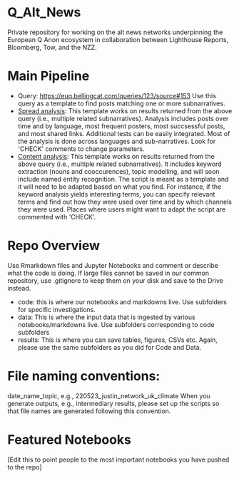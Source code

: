 # Q_Alt_News
Private repository for working on the alt news networks underpinning the European Q Anon ecosystem in collaboration between Lighthouse Reports, Bloomberg, Tow, and the NZZ.

# Main Pipeline
- Query: https://euq.bellingcat.com/queries/123/source#153 Use this query as a template to find posts matching one or more subnarratives.
- [Spread analysis](https://github.com/Lighthouse-Reports/Q_Alt_News/blob/main/code/230727_justin_spread_multitopic_template.R): This template works on results returned from the above query (i.e., multiple related subnarratives). Analysis includes posts over time and by language, most frequent posters, most succsessful posts, and most shared links. Additional tests can be easily integrated. Most of the analysis is done across languages and sub-narratives. Look for 'CHECK' comments to change parameters.
- [Content analysis](https://github.com/Lighthouse-Reports/Q_Alt_News/blob/main/code/230727_justin_content_multitopic_template.R): This template works on results returned from the above query (i.e., multiple related subnarratives). It includes keyword extraction (nouns and cooccurences), topic modelling, and will soon include named entity recognition. The script is meant as a template and it will need to be adapted based on what you find. For instance, if the keyword analysis yields interesting terms, you can specify relevant terms and find out how they were used over time and by which channels they were used. Places where users might want to adapt the script are commented with 'CHECK'. 

# Repo Overview
Use Rmarkdown files and Jupyter Notebooks and comment or describe what the code is doing. If large files cannot be saved in our common repository, use .gitignore to keep them on your disk and save to the Drive instead.

- code: this is where our notebooks and markdowns live. Use subfolders for specific investigations. 
- data: This is where the input data that is ingested by various notebooks/markdowns live. Use subfolders corresponding to code subfolders
- results: This is where you can save tables, figures, CSVs etc. Again, please use the same subfolders as you did for Code and Data.

# File naming conventions: 
date_name_topic, e.g., 220523_justin_network_uk_climate
When you generate outputs, e.g., intermediary results, please set up the scripts so that file names are generated following this convention.

# Featured Notebooks
[Edit this to point people to the most important notebooks you have pushed to the repo]
